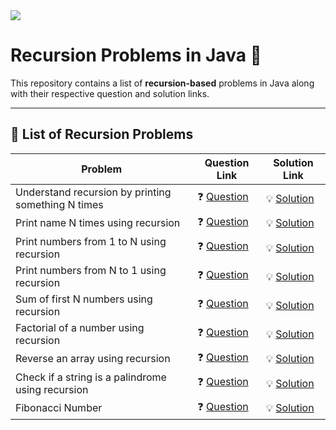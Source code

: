 <img src="https://media2.dev.to/dynamic/image/width=1000,height=420,fit=cover,gravity=auto,format=auto/https%3A%2F%2Fdev-to-uploads.s3.amazonaws.com%2Fuploads%2Farticles%2F6gsw2jl53ye6aabdndqg.png">

# Recursion Problems in Java 🚀

This repository contains a list of **recursion-based** problems in Java along with their respective question and solution links.

---

## 📖 List of Recursion Problems

| Problem | Question Link | Solution Link |
|---------|--------------|--------------|
| Understand recursion by printing something N times | ❓ [Question](https://www.geeksforgeeks.org/problems/print-gfg-n-times/1?utm_source=youtube&utm_medium=collab_striver_ytdescription&utm_campaign=print-gfg-n-times) | 💡 [Solution](https://github.com/safwannasir49/DSA-Fundamentals-Recursion/blob/main/Understand%20recursion%20by%20print%20something%20N%20times/Understand%20recursion%20by%20print%20something%20N%20times.java) |
| Print name N times using recursion | ❓ [Question](https://www.geeksforgeeks.org/problems/print-gfg-n-times/1?utm_source=youtube&utm_medium=collab_striver_ytdescription&utm_campaign=print-gfg-n-times) | 💡 [Solution](https://github.com/safwannasir49/DSA-Fundamentals-Recursion/tree/main/Print%20name%20N%20times%20using%20recursion) |
| Print numbers from 1 to N using recursion | ❓ [Question](https://www.geeksforgeeks.org/problems/print-1-to-n-without-using-loops-1587115620/1) | 💡 [Solution](https://github.com/safwannasir49/DSA-Fundamentals-Recursion/blob/main/Print%20numbers%20from%201%20to%20N%20using%20recursion%20Without%20Loops/Print%20numbers%20from%201%20to%20N%20Without%20loops.java) |
| Print numbers from N to 1 using recursion | ❓ [Question](https://www.geeksforgeeks.org/problems/print-n-to-1-without-loop/1?utm_source=youtube&utm_medium=collab_striver_ytdescription&utm_campaign=print-n-to-1-without-loop) | 💡 [Solution](https://github.com/safwannasir49/DSA-Fundamentals-Recursion/blob/main/Print%20numbers%20from%20N%20to%201%20using%20recursion/Print%20No's%20from%20N%20to%201%20Without%20Loops.java) |
| Sum of first N numbers using recursion | ❓ [Question](https://www.geeksforgeeks.org/problems/sum-of-first-n-terms5843/1) | 💡 [Solution](https://github.com/safwannasir49/DSA-Fundamentals-Recursion/blob/main/Sum%20of%20first%20N%20numbers%20using%20recursion/Sum%20of%20first%20N%20numbers%20using%20recursion.java) |
| Factorial of a number using recursion | ❓ [Question](https://www.geeksforgeeks.org/problems/find-all-factorial-numbers-less-than-or-equal-to-n3548/0?problemType=functional&difficulty%255B%255D=-1&page=1&query=problemTypefunctionaldifficulty%255B%255D-1page1) | 💡 [Solution](#) |
| Reverse an array using recursion | ❓ [Question](https://www.geeksforgeeks.org/problems/reverse-an-array/0) | 💡 [Solution](https://github.com/safwannasir49/DSA-Fundamentals-Recursion/blob/main/Reverse%20an%20Array%20Using%20Recursion/Reverse%20an%20Array.java) |
| Check if a string is a palindrome using recursion | ❓ [Question](#) | 💡 [Solution](#) |
| Fibonacci Number| ❓ [Question](https://leetcode.com/problems/fibonacci-number/description/) | 💡 [Solution](https://github.com/safwannasir49/DSA-Fundamentals-Recursion/blob/main/Fibonacci%20Number%20/Fibonacci%20Number.java) |
